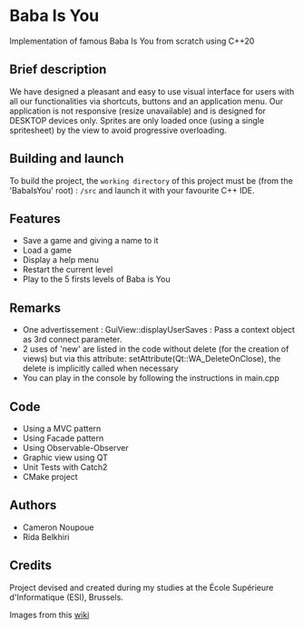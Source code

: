 # Baba Is You
Implementation of famous Baba Is You from scratch using C++20

## Brief description
We have designed a pleasant and easy to use visual interface for users with all our functionalities via shortcuts, buttons and an application menu. Our application is not responsive (resize unavailable) and is designed for DESKTOP devices only. Sprites are only loaded once (using a single spritesheet) by the view to avoid progressive overloading.

## Building and launch

To build the project, the `working directory` of this project must be (from the 'BabaIsYou' root) : `/src` and launch it with your favourite C++ IDE.

## Features
- Save a game and giving a name to it
- Load a game
- Display a help menu
- Restart the current level
- Play to the 5 firsts levels of Baba is You

## Remarks

* One advertissement : GuiView::displayUserSaves : Pass a context object as 3rd connect parameter.
* 2 uses of 'new' are listed in the code without delete (for the creation of views) but via this attribute: setAttribute(Qt::WA_DeleteOnClose), the delete is implicitly called when necessary
* You can play in the console by following the instructions in main.cpp

## Code 

* Using a MVC pattern
* Using Facade pattern
* Using Observable-Observer
* Graphic view using QT 
* Unit Tests with Catch2
* CMake project

## Authors

* Cameron Noupoue
* Rida Belkhiri

## Credits

Project devised and created during my studies at the École Supérieure d'Informatique (ESI), Brussels.

Images from this [wiki](https://babaiswiki.fandom.com/wiki/Baba_Is_You_Wiki)
